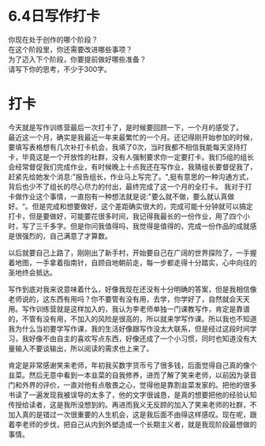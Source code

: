# 6.4日写作打卡
你现在处于创作的哪个阶段？   
在这个阶段里，你还需要改进哪些事项？   
为了迈入下个阶段，你要提前做好哪些准备？   
请写下你的思考，不少于300字。


# 打卡

今天就是写作训练营最后一次打卡了，是时候要回顾一下，一个月的感受了。  
最近这一个月，确实是我最近一年来最繁忙的一个月。还记得刚开始参加的时候，要填写表格想有几次补打卡机会，我填了0次，当时我都不相信我能每天坚持打卡，毕竟这是一个开放性的社群，没有人强制要求你一定要打卡。我们5组的组长会经常督促我们完成作业，有时候晚上十点我还在写作业，我猜组长要督促我了，赶紧先给她发个消息:"报告组长，作业马上写完了。",挺有意思的一种沟通方式，背后也少不了组长的尽心尽力的付出，最终完成了这一个月的全打卡。
我对于打卡做作业这个事情，一直抱有一种想法就是说:"要么就不做，要么就认真做好。“。但是完成和想要做好，这个差距确实很大的，完成可能十分钟就可以搞定打卡，但是要做好，可能要花很多时间，我记得我最长的一份作业，用了四个小时，写了三千多字。但是你问我值得吗，我觉得是值得的，完成一份作品的成就感是很强烈的，自己满意了才算数。

以后就要自己上路了，刚刚出了新手村，开始要自己在广阔的世界探险了，一手握着地图，一手拿着指南针，自顾自地朝前走，每一步都走得十分踏实，心中向往的圣地终会抵达。

写作到底对我来说意味着什么，好像我现在还没有十分明确的答案，但是我相信像老师说的，这东西有用吗？你不要管有没有用，去学，你学好了，自然就会天天用。写作训练营就是这样加入的，我认为李老师单独一门课教写作，肯定是靠谱的，不管有没有用，不加入的风险是很高的，所以就来学写作课。所以我也不知道我为什么当初要学写作课，我的生活好像跟写作没太大联系，但是经过这段时间学习，我好像不由自主的喜欢写点东西，好像还成了一个小习惯，同时也知道没有大量输入不要谈输出，所以阅读的需求也上来了。

肯定是非常感谢笑来老师，年初我买数字货币亏了很多钱，后面觉得自己真的像个韭菜。然后无意中看到一本韭菜的自我修养，进而了解了笑来老师，以前因为录音门和外界的评价，一直对他有点敬畏之心，觉得他是靠割韭菜发家的。把他的很多书读了一遍发现我被误导的太多了，他的文字很诚恳，是真的想要把他的经验认知传授给读者，这是我所没想到的。再进而我义无反顾的加入了笑来老师的社群，不加入真的是错过一次很重要的人生机会，这是我后面不由得这样感叹。现在呢，跟着李老师的步伐，把自己从内到外塑造成一个长期主义者，就是我现阶段最想做的事情。

